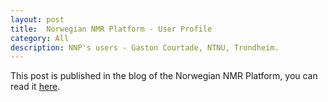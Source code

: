 ```yaml
---
layout: post
title:  Norwegian NMR Platform - User Profile
category: All 
description: NNP's users - Gaston Courtade, NTNU, Trondheim.
---
```


This post is published in the blog of the Norwegian NMR Platform, you can read it [here](http://nmr.uib.no/index.php/news/blog/40-nnp-s-users-gaston-courtade).
